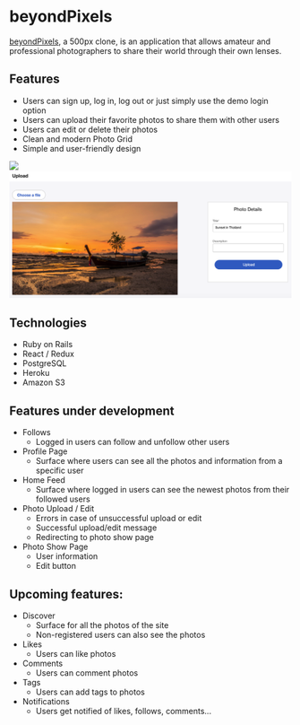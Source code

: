 # beyondPixels
[beyondPixels](http://beyondpixels.herokuapp.com/), a 500px clone, is an application that allows amateur and professional photographers to share their world through their own lenses.

## Features
* Users can sign up, log in, log out or just simply use the demo login option
* Users can upload their favorite photos to share them with other users
* Users can edit or delete their photos
* Clean and modern Photo Grid
* Simple and user-friendly design

![](app/assets/images/design.png)
![](app/assets/images/upload.png)

## Technologies
* Ruby on Rails
* React / Redux
* PostgreSQL
* Heroku
* Amazon S3

## Features under development
* Follows
    - Logged in users can follow and unfollow other users
* Profile Page
    - Surface where users can see all the photos and information from a specific user
* Home Feed
    - Surface where logged in users can see the newest photos from their followed users
* Photo Upload / Edit
    - Errors in case of unsuccessful upload or edit
    - Successful upload/edit message
    - Redirecting to photo show page
* Photo Show Page
    - User information
    - Edit button
    
## Upcoming features:
* Discover
    - Surface for all the photos of the site
    - Non-registered users can also see the photos
* Likes
    - Users can like photos
* Comments
    - Users can comment photos
* Tags
    - Users can add tags to photos
* Notifications
    - Users get notified of likes, follows, comments... 

